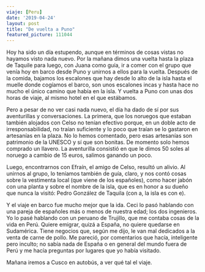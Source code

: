 ```yaml
---
viaje: [Peru]
date: '2019-04-24'
layout: post
title: "De vuelta a Puno"
featured_picture: 111044
---
```

Hoy ha sido un día estupendo, aunque en términos de cosas vistas no hayamos visto nada nuevo. Por la mañana dimos una vuelta hasta la plaza de Taquile para luego, con Juana como guía, ir a comer con el grupo que venía hoy en barco desde Puno y unirnos a ellos para la vuelta. Después de la comida, bajamos los escalones que hay desde lo alto de la isla hasta el muelle donde cogíamos el barco, son unos escalones incas y hasta hace no mucho el único camino que había en la isla. Y vuelta a Puno con unas dos horas de viaje, al mismo hotel en el que estábamos.

Pero a pesar de no ver casi nada nuevo, el día ha dado de sí por sus aventurillas y conversaciones. La primera, que los noruegos que estaban también alojados con Celso no tenían efectivo porque, en un doble acto de irresponsabilidad, no traían suficiente y lo poco que traían se lo gastaron en artesanías en la plaza. No lo hemos comentado, pero esas artesanías son patrimonio de la UNESCO y sí que son bonitas. De momento solo hemos comprado un llavero. La aventurilla consistió en que le dimos 50 soles al noruego a cambio de 15 euros, salimos ganando un poco.

Luego, encontrarnos con Efraín, el amigo de Celso, resultó un alivio. Al unirnos al grupo, lo teníamos también de guía, claro, y nos contó cosas sobre la vestimenta local (que viene de los españoles), como hacer jabón con una planta y sobre el nombre de la isla, que es en honor a su dueño que nunca la visitó: Pedro González de Taquila (con a, la isla es con e).

Y el viaje en barco fue mucho mejor que la ida. Ceci lo pasó hablando con una pareja de españoles más o menos de nuestra edad; los dos ingenieros. Yo lo pasé hablando con un peruano de Trujillo, que me contaba cosas de la vida en Perú. Quiere emigrar, quizá a España, no quiere quedarse en Sudamérica. Tiene negocios que, según me dijo, le van mal dedicados a la venta de carne de pollo. Me pareció, por comentarios que hacía, inteligente pero inculto; no sabía nada de España o en general del mundo fuera de Perú y me hacía preguntas por lugares que yo había visitado.

Mañana iremos a Cusco en autobús, a ver qué tal el viaje.